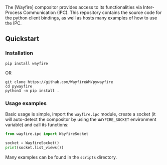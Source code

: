 The [Wayfire] compositor provides access to its functionalities via Inter-Process Communication (IPC). This repository contains the source code for the python client bindings, as well as hosts many examples of how to use the IPC.

## Quickstart

### Installation
```
pip install wayfire
```

OR

```
git clone https://github.com/WayfireWM/pywayfire
cd pywayfire
python3 -m pip install .
```

### Usage examples

Basic usage is simple, import the `wayfire.ipc` module, create a socket (it will auto-detect the compositor by using the `WAYFIRE_SOCKET` environment variable) and call its functions:

```py
from wayfire.ipc import WayfireSocket

socket = WayfireSocket()
print(socket.list_views())
```

Many examples can be found in the `scripts` directory.
